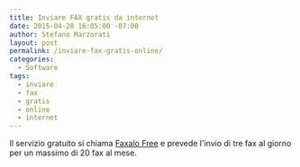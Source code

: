 ```yaml
---
title: Inviare FAX gratis da internet
date: 2015-04-28 16:05:00 -07:00
author: Stefano Marzorati
layout: post
permalink: /inviare-fax-gratis-online/
categories:
  - Software
tags:
  - inviare
  - fax
  - gratis
  - online
  - internet
---
```

Il servizio gratuito si chiama [Faxalo Free](http://faxalo.it/) e prevede l'invio di tre fax al giorno per un massimo di 20 fax al mese.   

